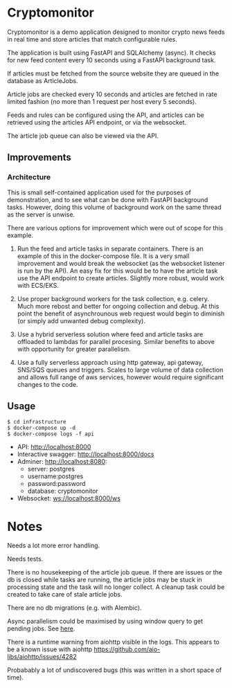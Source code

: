 # Cryptomonitor
Cryptomonitor is a demo application designed to monitor crypto news feeds in real time and store articles that match configurable rules.

The application is built using FastAPI and SQLAlchemy (async). 
It checks for new feed content every 10 seconds using a FastAPI background task.

If articles must be fetched from the source website they are queued in the database as ArticleJobs.

Article jobs are checked every 10 seconds and articles are fetched in rate limited fashion (no more than 1 request per host every 5 seconds).


Feeds and rules can be configured using the API, and articles can be retrieved using the articles API endpoint, or via the websocket.

The article job queue can also be viewed via the API.


## Improvements

### Architecture
This is small self-contained application used for the purposes of demonstration, and to see what can be done with FastAPI background tasks. However, doing this volume of background work on the same thread as the server is unwise. 

There are various options for improvement which were out of scope for this example.

1. Run the feed and article tasks in separate containers. There is an example of this in the docker-compose file. It is a very small improvement and would break the websocket (as the websocket listener is run by the API). An easy fix for this would be to have the article task use the API endpoint to create articles. Slightly more robust, would work with ECS/EKS.

2. Use proper background workers for the task collection, e.g. celery. Much more rebost and better for ongoing collection and debug. At this point the benefit of asynchrounous web request would begin to diminish (or simply add unwanted debug complexity). 

3. Use a hybrid serverless solution where feed and article tasks are offloaded to lambdas for parallel procesing. Similar benefits to above with opportunity for greater parallelism. 

4. Use a fully serverless approach using http gateway, api gateway, SNS/SQS queues and triggers. Scales to large volume of data collection and allows full range of aws services, however would require significant changes to the code. 

## Usage
```
$ cd infrastructure
$ docker-compose up -d
$ docker-compose logs -f api
```

* API: [http://localhost:8000](http://localhost:8000)
* Interactive swagger: [http://localhost:8000/docs](http://localhost:8000/docs)
* Adminer: [http://localhost:8080](http://localhost:8080):
    * server: postgres 
    * username:postgres 
    * password:password 
    * database: cryptomonitor
* Websocket: [ws://localhost:8000/ws](ws://localhost:8000/ws)


# Notes

Needs a lot more error handling. 

Needs tests.

There is no housekeeping of the article job queue. If there are issues or the db is
closed while tasks are running, the article jobs may be stuck in processing state and the task will no longer collect. A cleanup task could be created to take care of stale article jobs.

There are no db migrations (e.g. with Alembic).

Async parallelism could be maximised by using window query to get pending jobs. See [here](src/cryptomonitor/database/crud/article.py#103).

There is a runtime warning from aiohttp visible in the logs. This appears to be a known issue with aiohttp https://github.com/aio-libs/aiohttp/issues/4282

Probabably a lot of undiscovered bugs (this was written in a short space of time).
